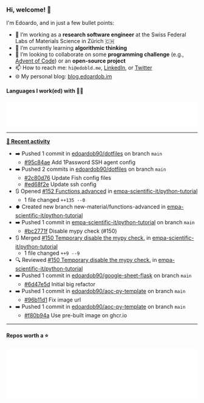 ### Hi, welcome! 👋 

I'm Edoardo, and in just a few bullet points:

- 🔭 I’m working as a **research software engineer** at the Swiss Federal Labs of Materials Science in Zürich 🇨🇭
- 🌱 I’m currently learning **algorithmic thinking**
- 👯 I’m looking to collaborate on some **programming challenge** (e.g., [Advent of Code](https://github.com/edoardob90/aoc2022)) or an **open-source project**
- 📫 How to reach me: `hi@edobld.me`, [LinkedIn](https://linkedin.com/in/edobld), or [Twitter](https://twitter.com/edobld)
- 🌐 My personal blog: [blog.edoardob.im](https://blog.edoardob.im)

#### Languages I work(ed) with 👨‍💻

<img src="https://github.com/edoardob90/edoardob90/blob/main/.cache/languages.svg">

---

**[📰 Recent activity](https://github.com/edoardob90)**
* ➡️ Pushed 1 commit in [edoardob90/dotfiles](https://github.com/edoardob90/dotfiles) on branch `main`
  * [#95c84ae](https://github.com/edoardob90/dotfiles/commit/95c84ae) Add 1Password SSH agent config
* ➡️ Pushed 2 commits in [edoardob90/dotfiles](https://github.com/edoardob90/dotfiles) on branch `main`
  * [#2c80d76](https://github.com/edoardob90/dotfiles/commit/2c80d76) Update Fish config files
  * [#ed68f2e](https://github.com/edoardob90/dotfiles/commit/ed68f2e) Update ssh config
* 🔃 Opened [#152 Functions advanced](https://github.com/empa-scientific-it/python-tutorial/pull/152) in [empa-scientific-it/python-tutorial](https://github.com/empa-scientific-it/python-tutorial)
  * 1 file changed `++135 --0`
* ⏺️ Created new branch new-material/functions-advanced in [empa-scientific-it/python-tutorial](https://github.com/empa-scientific-it/python-tutorial)
* ➡️ Pushed 1 commit in [empa-scientific-it/python-tutorial](https://github.com/empa-scientific-it/python-tutorial) on branch `main`
  * [#bc2771f](https://github.com/empa-scientific-it/python-tutorial/commit/bc2771f) Disable mypy check (#150)
* 🔃 Merged [#150 Temporary disable the mypy check.](https://github.com/empa-scientific-it/python-tutorial/pull/150) in [empa-scientific-it/python-tutorial](https://github.com/empa-scientific-it/python-tutorial)
  * 1 file changed `++9 --9`
* 🔍 Reviewed [#150 Temporary disable the mypy check.](https://github.com/empa-scientific-it/python-tutorial/pull/150) in [empa-scientific-it/python-tutorial](https://github.com/empa-scientific-it/python-tutorial)
* ➡️ Pushed 1 commit in [edoardob90/google-sheet-flask](https://github.com/edoardob90/google-sheet-flask) on branch `main`
  * [#6d47e5d](https://github.com/edoardob90/google-sheet-flask/commit/6d47e5d) Initial big refactor
* ➡️ Pushed 1 commit in [edoardob90/aoc-py-template](https://github.com/edoardob90/aoc-py-template) on branch `main`
  * [#96b11d1](https://github.com/edoardob90/aoc-py-template/commit/96b11d1) Fix image url
* ➡️ Pushed 1 commit in [edoardob90/aoc-py-template](https://github.com/edoardob90/aoc-py-template) on branch `main`
  * [#f80b94a](https://github.com/edoardob90/aoc-py-template/commit/f80b94a) Use pre-built image on ghcr.io


---

#### Repos worth a ⭐

<img src="https://github.com/edoardob90/edoardob90/blob/main/.cache/stars.svg">

<!--
- ⚡ Fun fact: ...
- 🤔 I’m looking for help with ...
- 💬 Ask me about ...
-->
